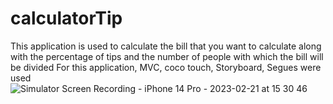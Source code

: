 # calculatorTip
This application is used to calculate the bill that you want to calculate along with the percentage of tips and the number of people with which the bill will be divided  For this application, MVC, coco touch, Storyboard, Segues were used
![Simulator Screen Recording - iPhone 14 Pro - 2023-02-21 at 15 30 46](https://user-images.githubusercontent.com/104868316/220466336-a2a0ee21-e1ba-4052-bda3-b0eca6c18cc9.gif)
